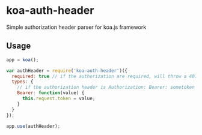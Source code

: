 # koa-auth-header

Simple authorization header parser for koa.js framework

## Usage

```javascript
app = koa();

var authHeader = require('koa-auth-header')({
  required: true // if the authorization are required, will throw a 401 if the header is not present,
  types: {
    // if the authorization header is Authorization: Bearer: sometoken
    Bearer: function(value) {
      this.request.token = value;
    }
  }
});

app.use(authHeader);
```
